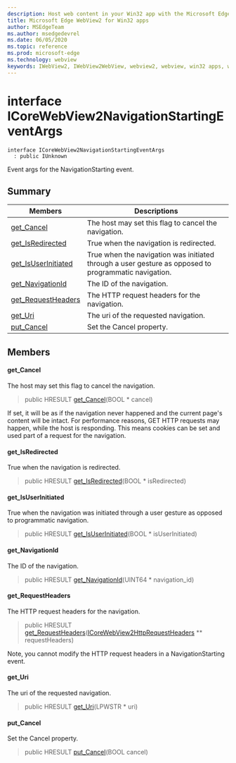 ```yaml
---
description: Host web content in your Win32 app with the Microsoft Edge WebView2 control
title: Microsoft Edge WebView2 for Win32 apps
author: MSEdgeTeam
ms.author: msedgedevrel
ms.date: 06/05/2020
ms.topic: reference
ms.prod: microsoft-edge
ms.technology: webview
keywords: IWebView2, IWebView2WebView, webview2, webview, win32 apps, win32, edge, ICoreWebView2, ICoreWebView2Controller, browser control, edge html
---
```


# interface ICoreWebView2NavigationStartingEventArgs 

```
interface ICoreWebView2NavigationStartingEventArgs
  : public IUnknown
```

Event args for the NavigationStarting event.

## Summary

 Members                        | Descriptions
--------------------------------|---------------------------------------------
[get_Cancel](#get_cancel) | The host may set this flag to cancel the navigation.
[get_IsRedirected](#get_isredirected) | True when the navigation is redirected.
[get_IsUserInitiated](#get_isuserinitiated) | True when the navigation was initiated through a user gesture as opposed to programmatic navigation.
[get_NavigationId](#get_navigationid) | The ID of the navigation.
[get_RequestHeaders](#get_requestheaders) | The HTTP request headers for the navigation.
[get_Uri](#get_uri) | The uri of the requested navigation.
[put_Cancel](#put_cancel) | Set the Cancel property.

## Members

#### get_Cancel 

The host may set this flag to cancel the navigation.

> public HRESULT [get_Cancel](#get_cancel)(BOOL * cancel)

If set, it will be as if the navigation never happened and the current page's content will be intact. For performance reasons, GET HTTP requests may happen, while the host is responding. This means cookies can be set and used part of a request for the navigation.

#### get_IsRedirected 

True when the navigation is redirected.

> public HRESULT [get_IsRedirected](#get_isredirected)(BOOL * isRedirected)

#### get_IsUserInitiated 

True when the navigation was initiated through a user gesture as opposed to programmatic navigation.

> public HRESULT [get_IsUserInitiated](#get_isuserinitiated)(BOOL * isUserInitiated)

#### get_NavigationId 

The ID of the navigation.

> public HRESULT [get_NavigationId](#get_navigationid)(UINT64 * navigation_id)

#### get_RequestHeaders 

The HTTP request headers for the navigation.

> public HRESULT [get_RequestHeaders](#get_requestheaders)([ICoreWebView2HttpRequestHeaders](icorewebview2httprequestheaders.md) ** requestHeaders)

Note, you cannot modify the HTTP request headers in a NavigationStarting event.

#### get_Uri 

The uri of the requested navigation.

> public HRESULT [get_Uri](#get_uri)(LPWSTR * uri)

#### put_Cancel 

Set the Cancel property.

> public HRESULT [put_Cancel](#put_cancel)(BOOL cancel)

